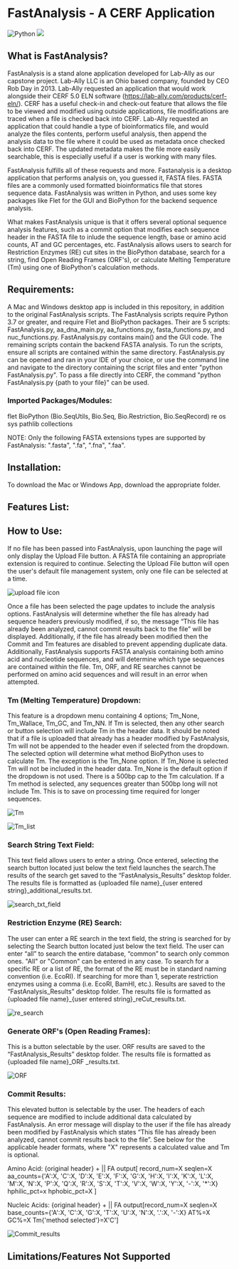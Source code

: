 # FastAnalysis - A CERF Application 

![Python](https://img.shields.io/badge/python-3670A0?style=for-the-badge&logo=python&logoColor=ffdd54) [![](http://flutter-badge.zaynjarvis.com/version/flutter_signin_button)](https://pub.dartlang.org/packages/flutter_signin_button)

## What is FastAnalysis?
FastAnalysis is a stand alone application developed for Lab-Ally as our capstone project. Lab-Ally LLC is an Ohio based company, founded by CEO Rob Day in 2013. Lab-Ally requested an application that would work alongside their CERF 5.0 ELN software (https://lab-ally.com/products/cerf-eln/). CERF has a useful check-in and check-out feature that allows the file to be viewed and modified using outside applications, file modifications are traced when a file is checked back into CERF. Lab-Ally requested an application that could handle a type of bioinformatics file, and would analyze the files contents, perform useful analysis, then append the analysis data to the file where it could be used as metadata once checked back into CERF. The updated metadata makes the file more easily searchable, this is especially useful if a user is working with many files.

FastAnalysis fulfills all of these requests and more. Fastanalysis is a desktop application that performs analysis on, you guessed it, FASTA files. FASTA files are a commonly used formatted bioinformatics file that stores sequence data. FastAnalysis was written in Python, and uses some key packages like Flet for the GUI and BioPython for the backend sequence analysis. 

What makes FastAnalysis unique is that it offers several optional sequence analysis features, such as a commit option that modifies each sequence header in the FASTA file to inlude the sequence length, base or amino acid counts, AT and GC percentages, etc. FastAnalysis allows users to search for Restriction Enzymes (RE) cut sites in the BioPython database, search for a string, find Open Reading Frames (ORF's), or calculate Melting Temperature (Tm) using one of BioPython's calculation methods. 

## Requirements:

A Mac and Windows desktop app is included in this repository, in addition to the original FastAnalysis scripts. The FastAnalysis scripts require Python 3.7 or greater, and require Flet and BioPython packages. Their are 5 scripts: FastAnalysis.py, aa_dna_main.py, aa_functions.py, fasta_functions.py, and nuc_functions.py. FastAnalysis.py contains main() and the GUI code. The remaining scripts contain the backend FASTA analysis. To run the scripts, ensure all scripts are contained within the same directory. FastAnalysis.py can be opened and ran in your IDE of your choice, or use the command line and navigate to the directory containing the script files and enter "python FastAnalysis.py". To pass a file directly into CERF, the command "python FastAnalysis.py {path to your file}" can be used.

### Imported Packages/Modules:

flet
BioPython (Bio.SeqUtils, Bio.Seq, Bio.Restriction, Bio.SeqRecord)
re
os
sys
pathlib
collections

NOTE: Only the following FASTA extensions types are supported by FastAnalysis: ".fasta", ".fa", ".fna", ".faa". 

## Installation:

To download the Mac or Windows App, download the appropriate folder. 


## Features List:

## How to Use:
If no file has been passed into FastAnalysis, upon launching the page will only display the Upload File button. A FASTA file containing an appropriate extension is required to continue. Selecting the Upload File button will open the user's default file management system, only one file can be selected at a time.

![upload file icon](https://github.com/whyang15/BIOT671i-Group1-Capstone/assets/107033502/1149f267-2cf4-45b7-b305-82f4727169c9)

Once a file has been selected the page updates to include the analysis options. FastAnalysis will determine whether the file has already had sequence headers previously modified, if so, the message “This file has already been analyzed, cannot commit results back to the file” will be displayed. Additionally, if the file has already been modified then the Commit and Tm features are disabled to prevent appending duplicate data. Additionally, FastAnalysis supports FASTA analysis containing both amino acid and nucleotide sequences, and will determine which type sequences are contained within the file. Tm, ORF, and RE searches cannot be performed on amino acid sequences and will result in an error when attempted. 

### Tm (Melting Temperature) Dropdown: 
This feature is a dropdown menu containing 4 options; Tm_None, Tm_Wallace, Tm_GC, and Tm_NN. If Tm is selected, then any other search or button selection will include Tm in the header data. It should be noted that if a file is uploaded that already has a header modified by FastAnalysis, Tm will not be appended to the header even if selected from the dropdown. The selected option will determine what method BioPython uses to calculate Tm. The exception is the Tm_None option. If Tm_None is selected Tm will not be included in the header data. Tm_None is the default option if the dropdown is not used. There is a 500bp cap to the Tm calculation. If a Tm method is selected, any sequences greater than 500bp long will not include Tm. This is to save on processing time required for longer sequences.

![Tm](https://github.com/whyang15/BIOT671i-Group1-Capstone/assets/107033502/cc628b34-76c5-47b6-bc8f-73e8b1ea6ee2)

![Tm_list](https://github.com/whyang15/BIOT671i-Group1-Capstone/assets/107033502/4a97522e-36f3-4374-bfbd-9e7aaf7dfe1c)

### Search String Text Field:
This text field allows users to enter a string. Once entered, selecting the search button located just below the text field launches the search.The results of the search get saved to the “FastAnalysis_Results” desktop folder. The results file is formatted as {uploaded file name}_{user entered string}_additional_results.txt.

![search_txt_field](https://github.com/whyang15/BIOT671i-Group1-Capstone/assets/107033502/a08ce032-a8b5-4cbf-a91c-a7d4491aad74)

### Restriction Enzyme (RE) Search:
The user can enter a RE search in the text field, the string is searched for by selecting the Search button located just below the text field. The user can enter “all” to search the entire database, “common” to search only common ones. "All" or "Common" can be entered in any case. To search for a specific RE or a list of RE, the format of the RE must be in standard naming convention (i.e. EcoRI). If searching for more than 1, seperate restriction enzymes using a comma (i.e. EcoRI, BamHI, etc.). Results are saved to the “FastAnalysis_Results” desktop folder. The results file is formatted as {uploaded file name}_{user entered string}_reCut_results.txt.

![re_search](https://github.com/whyang15/BIOT671i-Group1-Capstone/assets/107033502/d5d3f984-25ff-4fde-8cad-b6295b80cd91)

### Generate ORF's (Open Reading Frames):
This is a button selectable by the user. ORF results are saved to the “FastAnalysis_Results” desktop folder. The results file is formatted as {uploaded file name}_ORF _results.txt.

![ORF](https://github.com/whyang15/BIOT671i-Group1-Capstone/assets/107033502/ef05a8d8-5438-4341-8bbb-48cd2466b5de)

### Commit Results:
This elevated button is selectable by the user. The headers of each sequence are modified to include additional data calculated by FastAnalysis. An error message will display to the user if the file has already been modified by FastAnalysis which states “This file has already been analyzed, cannot commit results back to the file”. See below for the applicable header formats, where "X" represents a calculated value and Tm is optional.

Amino Acid: {original header} + || FA output[ record_num=X seqlen=X aa_counts={'A':X, 'C':X, 'D':X, 'E':X, 'F':X, 'G':X, 'H':X, 'I':X, 'K':X, 'L':X, 'M':X, 'N':X, 'P':X, 'Q':X, 'R':X, 'S':X, 'T':X, 'V':X, 'W':X, 'Y':X, '-':X, '*':X} hphilic_pct=x hphobic_pct=X ]

Nucleic Acids: {original header} + || FA output[record_num=X seqlen=X base_counts={'A':X, 'C':X, 'G':X, 'T':X, 'U':X, 'N':X, '.':X, '-':X} AT%=X GC%=X Tm{'method selected'}=X'C']

![Commit_results](https://github.com/whyang15/BIOT671i-Group1-Capstone/assets/107033502/c3622f7d-0fac-44c4-8ee4-c70ef0b71282)

## Limitations/Features Not Supported


